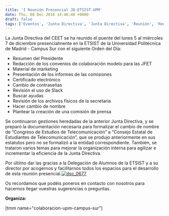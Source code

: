 ```yaml
---
title: 'I Reunión Presencial JD-ETSIST-UPM'
date: Thu, 08 Dec 2016 14:46:48 +0000
draft: false
tags: ['Eventos', 'Junta Directiva', 'Junta Directiva', 'Reunión', 'Reuniones', 'Universidad Politécnica de Madrid', 'UPM']
---
```


La Junta Directiva del CEET se ha reunido el puente del lunes 5 al miércoles 7 de diciembre presencialmente en la ETSIST de la Universidad Politécnica de Madrid - Campus Sur con el siguiente Orden del Día:

*   Resumen del Presidente
*   Redacción de los convenios de colaboración modelo para las JFET
*   Material de marketing
*   Presentación de los informes de las comisiones
*   Certificado electrónico
*   Cambio de contraseñas
*   Revisión el uso de Slack
*   Buscar ayudas
*   Revisión de los archivos físicos de la secretaria
*   Hacer cambio de nombre
*   Plantear la creación de una comisión de prensa

Se continuaron gestiones heredadas de la anterior Junta Directiva, y se preparó la documentación necesaria para formalizar el cambio de nombre de “Congreso de Estudios de Telecomunicación” a “Consejo Estatal de Estudiantes de Telecomunicación”, que se produjo anteriormente en sus estatutos pero no se formalizó a la entidad correspondiente. También, se trataron varios temas para mejorar la organización interna para agilizar e incrementar la eficiencia de la Junta Directiva.

Por último dar las gracias a la Delegación de Alumnos de la ETSIST y a su director por acogernos y facilitarnos todos los espacios para el desarrollo de esta reunión presencial.[![dsc_0677](https://ceet.org.es/wp-content/uploads/2016/12/DSC_0677.jpg)](https://ceet.org.es/wp-content/uploads/2016/12/DSC_0677.jpg)

Os recordamos que podéis poneros en contacto con nosotros para hacernos llegar vuestras sugerencias o preguntas.

**Organiza:**

\[tmm name="colaboracion-upm-campus-sur"\]
